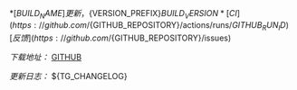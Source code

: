 *[${BUILD_NAME}]更新，${VERSION_PREFIX}${BUILD_VERSION}*
[CI](https://github.com/${GITHUB_REPOSITORY}/actions/runs/${GITHUB_RUN_ID})  [反馈](https://github.com/${GITHUB_REPOSITORY}/issues)

*下载地址：*
[GITHUB](https://github.com/${GITHUB_REPOSITORY}/releases/tag/${BUILD_VERSION})

*更新日志：*
${TG_CHANGELOG}
